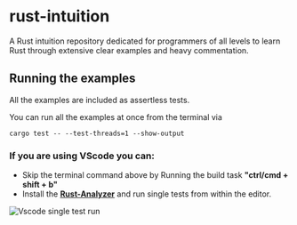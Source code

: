 # rust-intuition

A Rust intuition repository dedicated for programmers of all levels to learn Rust through extensive clear examples and heavy commentation.

## Running the examples

All the examples are included as assertless tests.

You can run all the examples at once from the terminal via 
```
cargo test -- --test-threads=1 --show-output
```
### If you are using VScode you can: ###
* Skip the terminal command above by Running the build task **"ctrl/cmd + shift + b"**
* Install the [**Rust-Analyzer**](*https://github.com/rust-lang/rust-analyzer) and run single tests from within the editor.

![Vscode single test run](https://i.imgur.com/cXSY27i.png)
